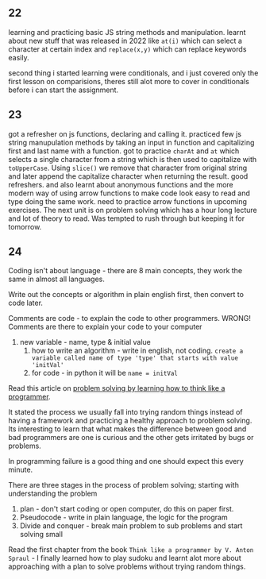 ## 22

learning and practicing basic JS string methods and manipulation. learnt about new stuff that was released in 2022 like `at(i)` which can select a character at certain index and `replace(x,y)` which can replace keywords easily.

second thing i started learning were conditionals, and i just covered only the first lesson on comparisions, theres still alot more to cover in conditionals before i can start the assignment.

## 23

got a refresher on js functions, declaring and calling it. practiced few js string manupulation methods by taking an input in function and capitalizing first and last name with a function. got to practice `charAt` and `at` which selects a single character from a string which is then used to capitalize with `toUpperCase`. Using `slice()` we remove that character from original string and later append the capitalize character when returning the result. good refreshers. and also learnt about anonymous functions and the more modern way of using arrow functions to make code look easy to read and type doing the same work. need to practice arrow functions in upcoming exercises. The next unit is on problem solving which has a hour long lecture and lot of theory to read. Was tempted to rush through but keeping it for tomorrow. 

## 24

Coding isn't about language - there are 8 main concepts, they work the same in almost all languages.

Write out the concepts or algorithm in plain english first, then convert to code later.

Comments are code - to explain the code to other programmers. WRONG! Comments are there to explain your code to your computer

1. new variable - name, type & initial value
   1. how to write an algorithm - write in english, not coding. `create a variable called name of type 'type' that starts with value 'initVal'`
   2. for code - in python it will be `name = initVal`

Read this article on [problem solving by learning how to think like a programmer](https://www.freecodecamp.org/news/how-to-think-like-a-programmer-lessons-in-problem-solving-d1d8bf1de7d2/).

It stated the process we usually fall into trying random things instead of having a framework and practicing a healthy approach to problem solving. Its interesting to learn that what makes the difference between good and bad programmers are one is curious and the other gets irritated by bugs or problems.

In programming failure is a good thing and one should expect this every minute.

There are three stages in the process of problem solving; starting with understanding the problem
1. plan - don't start coding or open computer, do this on paper first. 
2.  Pseudocode - write in plain language, the logic for the program 
3.  Divide and conquer - break main problem to sub problems and start solving small

Read the first chapter from the book `Think like a programmer by V. Anton Spraul` - I finally learned how to play sudoku and learnt alot more about approaching with a plan to solve problems without trying random things.